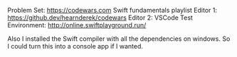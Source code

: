 Problem Set: https://codewars.com Swift fundamentals playlist
Editor 1: https://github.dev/hearnderek/codewars
Editor 2: VSCode
Test Environment: http://online.swiftplayground.run/

Also I installed the Swift compiler with all the dependencies on windows.
So I could turn this into a console app if I wanted.